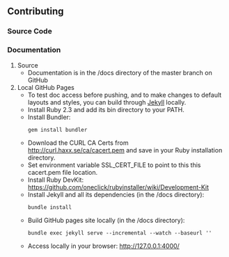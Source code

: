 ## Contributing

### Source Code

### Documentation
1. Source
   - Documentation is in the /docs directory of the master branch on GitHub
2. Local GitHub Pages
   - To test doc access before pushing, and to make changes to default layouts and styles, 
     you can build through [Jekyll](https://help.github.com/articles/about-github-pages-and-jekyll/) locally.
   - Install Ruby 2.3 and add its bin directory to your PATH.
   - Install Bundler:
     ```
     gem install bundler
     ```
   - Download the CURL CA Certs from http://curl.haxx.se/ca/cacert.pem and save in your Ruby installation directory.
   - Set environment variable SSL_CERT_FILE to point to this this cacert.pem file location.
   - Install Ruby DevKit: https://github.com/oneclick/rubyinstaller/wiki/Development-Kit
   - Install Jekyll and all its dependencies (in the /docs directory):
     ```
     bundle install
     ```
   - Build GitHub pages site locally (in the /docs directory):
     ```
     bundle exec jekyll serve --incremental --watch --baseurl ''
     ```
   - Access locally in your browser:
     http://127.0.0.1:4000/